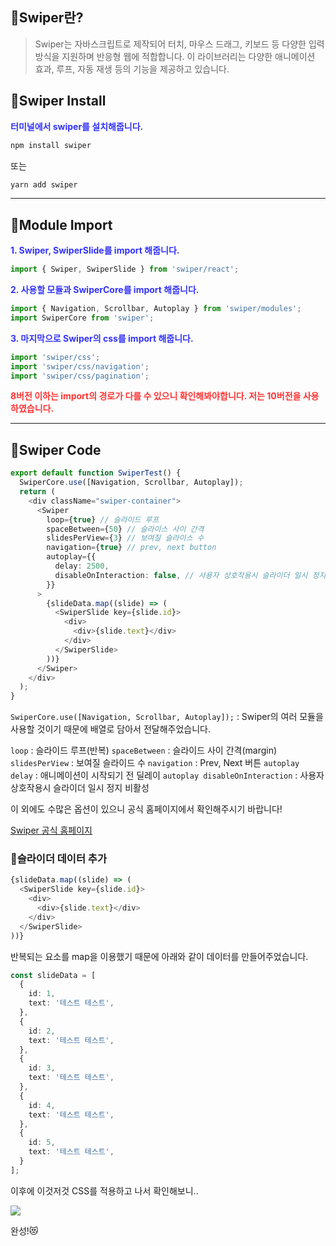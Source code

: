 ## 🦮Swiper란?

> Swiper는 자바스크립트로 제작되어 터치, 마우스 드래그, 키보드 등 다양한 입력 방식을 지원하며 반응형 웹에 적합합니다. 이 라이브러리는 다양한 애니메이션 효과, 루프, 자동 재생 등의 기능을 제공하고 있습니다.

## 🦮Swiper Install

<span style='color: #3333ff;'>**터미널에서 swiper를 설치해줍니다.**</span>

```bash
npm install swiper
```

또는

```bash
yarn add swiper
```

***

## 🦮Module Import

<span style='color: #3333ff;'>**1. Swiper, SwiperSlide를 import 해줍니다.**</span>

```javascript
import { Swiper, SwiperSlide } from 'swiper/react';
```

<span style='color: #3333ff;'>**2. 사용할 모듈과 SwiperCore를 import 해줍니다.**</span>

```javascript
import { Navigation, Scrollbar, Autoplay } from 'swiper/modules';
import SwiperCore from 'swiper';
```

<span style='color: #3333ff'>**3. 마지막으로 Swiper의 css를 import 해줍니다.**</span>

```javascript
import 'swiper/css';
import 'swiper/css/navigation';
import 'swiper/css/pagination';
```

<span style='color: #ff3333;'>**8버전 이하는 import의 경로가 다를 수 있으니 확인해봐야합니다. 저는 10버전을 사용하였습니다.**</span>

***

## 🦮Swiper Code

```typescript
export default function SwiperTest() {
  SwiperCore.use([Navigation, Scrollbar, Autoplay]);
  return (
    <div className="swiper-container">
      <Swiper
        loop={true} // 슬라이드 루프
        spaceBetween={50} // 슬라이스 사이 간격
        slidesPerView={3} // 보여질 슬라이스 수
        navigation={true} // prev, next button
        autoplay={{
          delay: 2500,
          disableOnInteraction: false, // 사용자 상호작용시 슬라이더 일시 정지 비활성
        }}
      >
        {slideData.map((slide) => (
          <SwiperSlide key={slide.id}>          
            <div>
              <div>{slide.text}</div>
            </div>
          </SwiperSlide>
        ))}
      </Swiper>
    </div>
  );
}
```

`SwiperCore.use([Navigation, Scrollbar, Autoplay]);` : Swiper의 여러 모듈을 사용할 것이기 때문에 배열로 담아서 전달해주었습니다.

`loop` : 슬라이드 루프(반복)
`spaceBetween` : 슬라이드 사이 간격(margin)
`slidesPerView` : 보여질 슬라이드 수
`navigation` : Prev, Next 버튼
`autoplay delay` : 애니메이션이 시작되기 전 딜레이
`autoplay disableOnInteraction` : 사용자 상호작용시 슬라이더 일시 정지 비활성

이 외에도 수많은 옵션이 있으니 공식 홈페이지에서 확인해주시기 바랍니다!

[Swiper 공식 홈페이지](https://swiperjs.com/)

### 🦄슬라이더 데이터 추가

```javascript
{slideData.map((slide) => (
  <SwiperSlide key={slide.id}>          
    <div>
      <div>{slide.text}</div>
    </div>
  </SwiperSlide>
))}
```

반복되는 요소를 map을 이용했기 때문에 아래와 같이 데이터를 만들어주었습니다.

```typescript
const slideData = [
  {
    id: 1,
    text: '테스트 테스트',
  },
  {
    id: 2,
    text: '테스트 테스트',
  },
  {
    id: 3,
    text: '테스트 테스트',
  },
  {
    id: 4,
    text: '테스트 테스트',
  },
  {
    id: 5,
    text: '테스트 테스트',
  }
];
```

이후에 이것저것 CSS를 적용하고 나서 확인해보니..

<img src="/images/publishing_study/6/image1.webp"/>

완성!😻